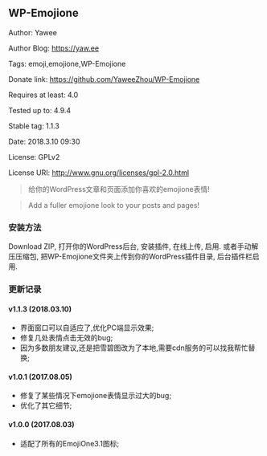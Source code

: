 ﻿## WP-Emojione ##
Author: Yawee

Author Blog: https://yaw.ee

Tags: emoji,emojione,WP-Emojione

Donate link: https://github.com/YaweeZhou/WP-Emojione

Requires at least: 4.0

Tested up to: 4.9.4

Stable tag: 1.1.3

Date: 2018.3.10 09:30

License: GPLv2

License URI: http://www.gnu.org/licenses/gpl-2.0.html

> 给你的WordPress文章和页面添加你喜欢的emojione表情!

> Add a fuller emojione look to your posts and pages!

### 安装方法 ###
Download ZIP, 打开你的WordPress后台, 安装插件, 在线上传, 启用. 
或者手动解压压缩包, 把WP-Emojione文件夹上传到你的WordPress插件目录, 后台插件栏启用. 

### 更新记录 ###
#### v1.1.3 (2018.03.10) ####
* 界面窗口可以自适应了,优化PC端显示效果;
* 修复几处表情点击无效的bug;
* 因为多数朋友建议,还是把雪碧图改为了本地,需要cdn服务的可以找我帮忙替换;

#### v1.0.1 (2017.08.05) ####
* 修复了某些情况下emojione表情显示过大的bug;
* 优化了其它细节;

#### v1.0.0 (2017.08.03) ####
* 适配了所有的EmojiOne3.1图标;